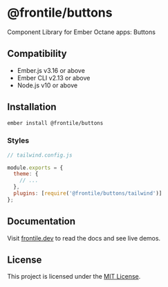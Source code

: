 # @frontile/buttons

Component Library for Ember Octane apps: Buttons


## Compatibility

* Ember.js v3.16 or above
* Ember CLI v2.13 or above
* Node.js v10 or above


## Installation

```sh
ember install @frontile/buttons
```

### Styles

```js
// tailwind.config.js

module.exports = {
  theme: {
    // ...
  },
  plugins: [require('@frontile/buttons/tailwind')]
};
```

## Documentation

Visit [frontile.dev](https://frontile.dev/) to read the docs
and see live demos.


## License

This project is licensed under the [MIT License](LICENSE.md).
